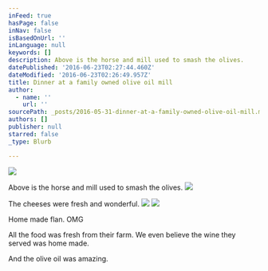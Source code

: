 ```yaml
---
inFeed: true
hasPage: false
inNav: false
isBasedOnUrl: ''
inLanguage: null
keywords: []
description: Above is the horse and mill used to smash the olives.
datePublished: '2016-06-23T02:27:44.460Z'
dateModified: '2016-06-23T02:26:49.957Z'
title: Dinner at a family owned olive oil mill
author:
  - name: ''
    url: ''
sourcePath: _posts/2016-05-31-dinner-at-a-family-owned-olive-oil-mill.md
authors: []
publisher: null
starred: false
_type: Blurb

---
```

![](https://the-grid-user-content.s3-us-west-2.amazonaws.com/01b21f66-24f4-4ac2-bbbe-5406492fc579.jpg)

Above is the horse and mill used to smash the olives.
![](https://the-grid-user-content.s3-us-west-2.amazonaws.com/ba62e568-37ca-48d0-8ea9-75d813833e3e.jpg)

The cheeses were fresh and wonderful.
![](https://the-grid-user-content.s3-us-west-2.amazonaws.com/3946f463-d5a3-48dd-9a60-94ef3adccae5.jpg)
![](https://the-grid-user-content.s3-us-west-2.amazonaws.com/79f2f123-c81d-45c6-969b-de6ec9bfb729.jpg)

Home made flan. OMG

All the food was fresh from their farm. We even believe the wine they served was home made. 

And the olive oil was amazing.